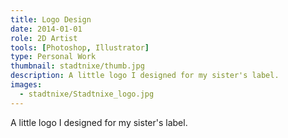 ```yaml
---
title: Logo Design
date: 2014-01-01
role: 2D Artist
tools: [Photoshop, Illustrator]
type: Personal Work
thumbnail: stadtnixe/thumb.jpg
description: A little logo I designed for my sister's label.
images:
  - stadtnixe/Stadtnixe_logo.jpg
---
```

A little logo I designed for my sister's label.
